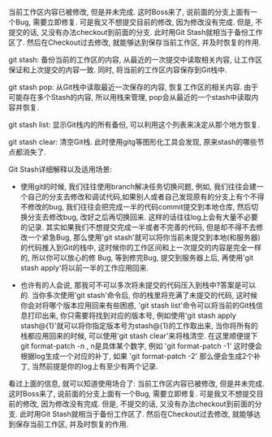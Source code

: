 当前工作区内容已被修改, 但是并未完成. 这时Boss来了, 说前面的分支上面有一个Bug, 需要立即修复. 可是我又不想提交目前的修改, 因为修改没有完成. 但是, 不提交的话, 又没有办法checkout到前面的分支. 此时用Git Stash就相当于备份工作区了. 然后在Checkout过去修改, 就能够达到保存当前工作区, 并及时恢复的作用. 

git stash: 备份当前的工作区的内容, 从最近的一次提交中读取相关内容, 让工作区保证和上次提交的内容一致. 同时, 将当前的工作区内容保存到Git栈中. 

git stash pop: 从Git栈中读取最近一次保存的内容, 恢复工作区的相关内容. 由于可能存在多个Stash的内容, 所以用栈来管理, pop会从最近的一个stash中读取内容并恢复. 

git stash list: 显示Git栈内的所有备份, 可以利用这个列表来决定从那个地方恢复. 

git stash clear: 清空Git栈. 此时使用gitg等图形化工具会发现, 原来stash的哪些节点都消失了. 

Git Stash详细解释以及适用场景: 

- 使用git的时候, 我们往往使用branch解决任务切换问题, 例如, 我们往往会建一个自己的分支去修改和调试代码,如果别人或者自己发现原有的分支上有个不得不修改的bug, 我们往往会把完成一半的代码commit提交到本地仓库, 然后切换分支去修改bug, 改好之后再切换回来. 这样的话往往log上会有大量不必要的记录. 其实如果我们不想提交完成一半或者不完善的代码, 但是却不得不去修改一个紧急Bug, 那么使用'git stash'就可以将你当前未提交到本地(和服务器)的代码推入到Git的栈中, 这时候你的工作区间和上一次提交的内容是完全一样的, 所以你可以放心的修 Bug, 等到修完Bug, 提交到服务器上后, 再使用'git stash apply'将以前一半的工作应用回来. 

- 也许有的人会说, 那我可不可以多次将未提交的代码压入到栈中?答案是可以的. 当你多次使用'git stash'命令后, 你的栈里将充满了未提交的代码, 这时候你会对将哪个版本应用回来有些困惑, 'git stash list'命令可以将当前的Git栈信息打印出来, 你只需要将找到对应的版本号, 例如使用'git stash apply stash@{1}'就可以将你指定版本号为stash@{1}的工作取出来, 当你将所有的栈都应用回来的时候, 可以使用'git stash clear'来将栈清空. 
在这里顺便提下git format-patch -n , n是具体某个数字,  例如 'git format-patch -1' 这时便会根据log生成一个对应的补丁, 如果 'git format-patch -2' 那么便会生成2个补丁, 当然前提是你的log上有至少有两个记录. 

看过上面的信息, 就可以知道使用场合了: 当前工作区内容已被修改, 但是并未完成. 这时Boss来了, 说前面的分支上面有一个Bug, 需要立即修复. 可是我又不想提交目前的修改, 因为修改没有完成. 但是, 不提交的话, 又没有办法checkout到前面的分支. 此时用Git Stash就相当于备份工作区了. 然后在Checkout过去修改, 就能够达到保存当前工作区, 并及时恢复的作用. 